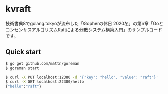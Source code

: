 # kvraft

技術書典8でgolang.tokyoが流布した「Gopherの休日 2020冬」の第n章「GoとコンセンサスアルゴリズムRaftによる分散システム構築入門」のサンプルコードです。

## Quick start

```bash
$ go get github.com/mattn/goreman
$ goreman start

$ curl -X PUT localhost:12380 -d '{"key": "hello", "value": "raft"}'
$ curl -X GET localhost:22380/hello
{"hello":"raft"}
```
